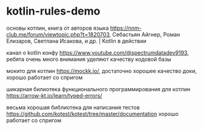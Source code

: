 # kotlin-rules-demo



основы котлин, книга от авторов языка https://nnm-club.me/forum/viewtopic.php?t=1820703, Себастьян Айгнер, Роман Елизаров, Светлана Исакова, и др. | Kotlin в действии

канал о kotlin конфу   https://www.youtube.com/@spectrumdatadev9193, ребята очень много внимания уделяют качеству кодовой базы


мокито для котлин https://mockk.io/, достаточно хорошее качество доки, хорошо работает со спригом

шикарная билиотека функционального программирования для котлин https://arrow-kt.io/learn/typed-errors/

весьма хорошая библиотека для написания тестов https://github.com/kotest/kotest/tree/master/documentation хорошо работает со спригом